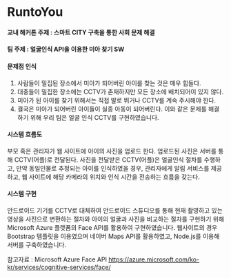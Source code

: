 # RuntoYou

#### 교내 해커톤 주제 : 스마트 CITY 구축을 통한 사회 문제 해결
#### 팀 주제 : 얼굴인식 API을 이용한 미아 찾기 SW

#### 문제점 인식
1. 사람들이 밀집된 장소에서 미아가 되어버린 아이를 찾는 것은 매우 힘들다.
2. 대중들이 밀집한 장소에는 CCTV가 존재하지만 모든 장소에 배치되어이 있지 않다.
3. 미아가 된 아이를 찾기 위해서는 직접 발로 뛰거나 CCTV를 계속 주시해야 한다. 
4. 결국은 미아가 되어버린 아이들이 실종 아동이 되어버린다. 
이와 같은 문제를 해결하기 위해 우리 팀은 얼굴 인식 CCTV를 구현하였습니다. 

#### 시스템 흐름도
부모 혹은 관리자가 웹 사이트에 아이의 사진을 업로드 한다. 업로드된 사진은 서버를 통해 CCTV(어플)로 전달된다.
사진을 전달받은 CCTV(어플)은 얼굴인식 절차를 수행하고, 만약 동일인물로 추정되는 아이를 인식하였을 경우, 관리자에게 알림 서비스를 제공하고, 웹 사이트에 해당 카메라의 위치와 인식 시간을 전송하는 흐름을 갖는다. 

#### 시스템 구현
안드로이드 기기를 CCTV로 대체하여 안드로이드 스튜디오를 통해 현재 촬영하고 있는 영상을 사진으로 변환하는 절차와 아이의 얼굴과 사진을 비교하는 절차를 구현하기 위해 Microsoft Azure 플랫폼의 Face API를 활용하여 구현하였습니다. 웹사이트의 경우 Bootstrap 템플릿을 이용였으며 네이버 Maps API를 활용하였고, Node.js를 이용해 서버를 구축하였습니다. 

참고자료 : Microsoft Azure Face API https://azure.microsoft.com/ko-kr/services/cognitive-services/face/ 
